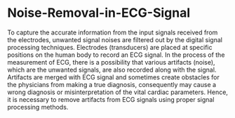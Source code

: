 # Noise-Removal-in-ECG-Signal

To capture the accurate information from the input signals received from the
electrodes, unwanted signal noises are filtered out by the digital signal processing techniques. Electrodes (transducers) are placed at specific positions on the human body to record an ECG signal. In the process of the measurement of ECG, there is a possibility that various artifacts (noise), which are the unwanted signals, are also recorded along
with the signal. Artifacts are merged with ECG signal and sometimes create obstacles for the physicians from making a true diagnosis, consequently may cause a wrong diagnosis
or misinterpretation of the vital cardiac parameters. Hence, it is necessary to remove artifacts from ECG signals using proper signal processing methods.

